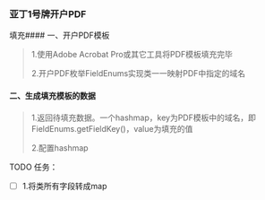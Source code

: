### 亚丁1号牌开户PDF
填充#### 一、开户PDF模板
>1.使用Adobe Acrobat Pro或其它工具将PDF模板填充完毕
> 
>2.开户PDF枚举FieldEnums实现类一一映射PDF中指定的域名

#### 二、生成填充模板的数据
>1.返回待填充数据。一个hashmap，key为PDF模板中的域名，即FieldEnums.getFieldKey()，value为填充的值
> 
>2.配置hashmap



TODO 任务：
-[ ]  1.将类所有字段转成map
